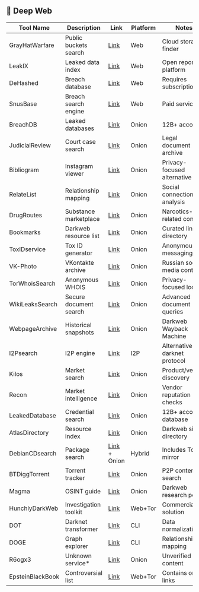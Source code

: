 ## 🌊 Deep Web

| Tool Name | Description | Link | Platform | Notes |
|----------|-------------|------|----------|-------|
| GrayHatWarfare | Public buckets search | [Link](https://buckets.grayhatwarfare.com) | Web | Cloud storage finder |
| LeakIX | Leaked data index | [Link](https://leakix.net) | Web | Open reporting platform |
| DeHashed | Breach database | [Link](https://dehashed.com) | Web | Requires subscription |
| SnusBase | Breach search engine | [Link](https://www.snusbase.com) | Web | Paid service |
| BreachDB | Leaked databases | [Link](http://breachdbsz...qd.onion) | Onion | 12B+ accounts |
| JudicialReview | Court case search | [Link](http://caseslrwwcr744frvczmogqpa5jxfl6qhx3fxi2ne5pnro4yvsevhzid.onion/en/) | Onion | Legal document archive |
| Bibliogram | Instagram viewer | [Link](http://rlp5gt4d7dtkok3yaogocbcvrs2tdligjrxipsamztjq4wwpxzjeuxqd.onion) | Onion | Privacy-focused alternative |
| RelateList | Relationship mapping | [Link](http://relateoak2hkvdty6ldp7x67hys7pzaeax3hwhidbqkjzva3223jpxqd.onion) | Onion | Social connection analysis |
| DrugRoutes | Substance marketplace | [Link](http://4h635ssto4t7ryhqyb4z4kax57f7iheoz7gg62ufp7dp6w3j67bjdhyd.onion) | Onion | Narcotics-related content |
| Bookmarks | Darkweb resource list | [Link](http://cgjzkysxa4ru5rhrtr6rafckhexbisbtxwg2fg743cjumioysmirhdad.onion/bookmarks.html) | Onion | Curated link directory |
| ToxIDservice | Tox ID generator | [Link](http://yhtyhuscjmjkczuk6rnufoznptepi4xzasfyd2peadrr2xiz6v7cjnyd.onion) | Onion | Anonymous messaging IDs |
| VK-Photo | VKontakte archive | [Link](http://vkphotojgahnpuixpfyuigkxwf5xnurp3drt7tehsqnwbbfw7jeykuid.onion) | Onion | Russian social media content |
| TorWhoisSearch | Anonymous WHOIS | [Link](http://torwhois2wo3cdwveznqlf2jz7ezm6icqrmnnr3fnez67vnyatqc65ad.onion) | Onion | Privacy-focused lookup |
| WikiLeaksSearch | Secure document search | [Link](http://gzq32tx5ckw3uodx.onion/advanced?q=elected%20official) | Onion | Advanced document queries |
| WebpageArchive | Historical snapshots | [Link](http://archiveiya74codqgiixo33q62qlrqtkgmcitqx5u2oeqnmn5bpcbiyd.onion) | Onion | Darkweb Wayback Machine |
| I2Psearch | I2P engine | [Link](http://i2poulge3qyo33q4uazlda367okpkczn4rno2vjfetawoghciae6ygad.onion) | I2P | Alternative darknet protocol |
| Kilos | Market search | [Link](http://mlyusr6htlxsyc7t2f4z53wdxh3win7q3qpxcrbam6jf3dmua7tnzuyd.onion/search) | Onion | Product/vendor discovery |
| Recon | Market intelligence | [Link](http://recon222tttn4ob7ujdhbn3s4gjre7netvzybuvbq2bcqwltkiqinhad.onion) | Onion | Vendor reputation checks |
| LeakedDatabase | Credential search | [Link](http://breachdbsztfykg2fdaq2gnqnxfsbj5d35byz3yzj73hazydk4vq72qd.onion) | Onion | 12B+ account database |
| AtlasDirectory | Resource index | [Link](http://atlasdiryizcd624oxcx7osaxhlxbfputd5ar3ywadckfpvjjk2xhnqd.onion) | Onion | Darkweb site directory |
| DebianCDsearch | Package search | [Link](https://cdimage-search.debian.org/) + Onion | Hybrid | Includes Tor mirror |
| BTDiggTorrent | Torrent tracker | [Link](http://btdigggink2pdqzqrik3blmqemsbntpzwxottujilcdjfz56jumzfsyd.onion) | Onion | P2P content search |
| Magma | OSINT guide | [Link](http://magma.ua4vjlx72wv5crhkificaeysp62hizhazipfshsdvs6jxqvhtkpllcad.onion/guide/osint-sources.html#bgp) | Onion | Darkweb research portal |
| HunchlyDarkWeb | Investigation toolkit | [Link](https://www.hunch.ly/darkweb-osint/) | Web+Tor | Commercial solution |
| DOT | Darknet transformer | [Link](https://github.com/pielco11/DOT) | CLI | Data normalization |
| DOGE | Graph explorer | [Link](https://github.com/pielco11/DOGE) | CLI | Relationship mapping |
| R6ogx3 | Unknown service* | [Link](http://r6ogx3w3s6rg3gxm3kprurn77z2oim665yr5pcxhr76yit4g65y76zad.onion) | Onion | Unverified content |
| EpsteinBlackBook | Controversial list | [Link](https://epsteinsblackbook.com) | Web+Tor | Contains onion links |

